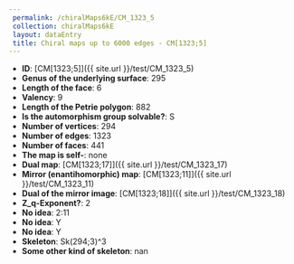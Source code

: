 ```yaml
--- 
 permalink: /chiralMaps6kE/CM_1323_5 
 collection: chiralMaps6kE
 layout: dataEntry
 title: Chiral maps up to 6000 edges - CM[1323;5]
---
```


- **ID**: [CM[1323;5]]({{ site.url }}/test/CM_1323_5)
- **Genus of the underlying surface**: 295
- **Length of the face**: 6
- **Valency**: 9
- **Length of the Petrie polygon**: 882
- **Is the automorphism group solvable?**: S
- **Number of vertices**: 294
- **Number of edges**: 1323
- **Number of faces**: 441
- **The map is self-**: none
- **Dual map**: [CM[1323;17]]({{ site.url }}/test/CM_1323_17)
- **Mirror (enantihomorphic) map**: [CM[1323;11]]({{ site.url }}/test/CM_1323_11)
- **Dual of the mirror image**: [CM[1323;18]]({{ site.url }}/test/CM_1323_18)
- **Z_q-Exponent?**: 2
- **No idea**:  2:11
- **No idea**: Y
- **No idea**: Y
- **Skeleton**: Sk(294;3)^3
- **Some other kind of skeleton**: nan

